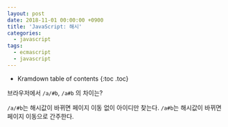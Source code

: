 ```yaml
---
layout: post
date: 2018-11-01 00:00:00 +0900
title: 'JavaScript: 해시'
categories:
  - javascript
tags:
  - ecmascript
  - javascript
---
```


* Kramdown table of contents
{:toc .toc}

브라우저에서 `/a/#b`, `/a#b` 의 차이는?

`/a/#b`는 해시값이 바뀌면 페이지 이동 없이 아이디만 찾는다.
`/a#b`는 해시값이 바뀌면 페이지 이동으로 간주한다.
